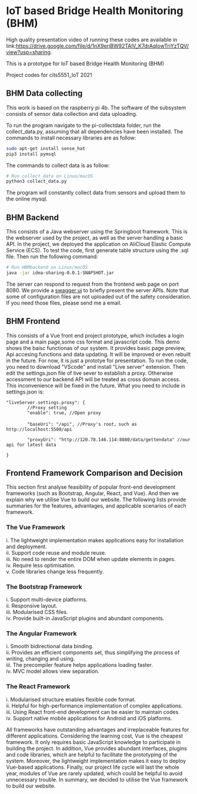 # IoT based Bridge Health Monitoring (BHM)

High quality presentation video of running these codes are available in link:https://drive.google.com/file/d/1nX9erjBW92TAlV_K7drAqIowTriYzTQV/view?usp=sharing.

This is a prototype for IoT based Bridge Health Monitoring (BHM)

Project codes for cits5551_IoT 2021

## BHM Data collecting
This work is based on the raspberry pi 4b. The software of the subsystem consists of sensor data collection and data uploading.

To run the program navigate to the pi-collectdata folder, run the collect_data.py, assuming that all dependencies have been installed. The commands to install necessary libraries are as follow:

```bash
sudo apt-get install sense_hat
pip3 install pymsql
```
The commands to collect data is as follow:
```bash
# Run collect_data on Linux/macOS
python3 collect_data.py
```
The program will constantly collect data from sensors and upload them to the online mysql.

## BHM Backend
This consists of a Java webserver using the Springboot  framework. This is the webserver used by the project, as well as the server handling a basic API. In the project, we deployed the application on AliCloud Elastic Compute Service (ECS).
To test the code, first generate table structure using the .sql file. Then run the following command:
```bash
# Run HBMbackend on Linux/macOS
java -jar idea-sharing-0.0.1-SNAPSHOT.jar
```
The server can respond to request from the frontend web page on port 8080. We provide a [swagger ui](http://120.78.146.114:8080/swagger-ui.html#) to briefly present the server APIs. Note that some of configuration files are not uploaded out of the safety consideration. If you need those files, please send me a email.

## BHM Frontend
This consists of a Vue front end project prototype, which includes a login page and a main page,some css format and javascript code. This demo shows the baisc functionas of our system. It provides basic page preview, Api accesing functions and data updating. It will be improved or even rebuilt in the future. For now, it is just a prototye for presentation.
To run the code, you need to download "VScode" and install "Live server" extension. Then edit the settings.json file of live sever to establish a proxy. Otherwise accessment to our backend API will be treated as cross domain access. This inconvenience will be fixed in the future.
What you need to include in settings.json is:

```
"liveServer.settings.proxy": {  
        //Proxy setting
        "enable": true, //Open proxy

        "baseUri": "/api", //Proxy's root，such as http://localhost:5500/api

        "proxyUri": "http://120.78.146.114:8080/data/gettendata" //our api for latest data

}
```
## Frontend Framework Comparison and Decision
This section first analyse feasibility of popular front-end development frameworks (such as Bootstrap, Angular, React, and Vue). And then we explain why we utilise Vue to build our website. The following lists provide summaries for the features, advantages, and applicable scenarios of each framework.

### The Vue Framework
i.   The lightweight implementation makes applications easy for installation and deployment.  
ii.  Support code reuse and module reuse.  
iii. No need to render the entire DOM when update elements in pages.  
iv.  Require less optimisation.  
v.   Code libraries change less frequently.  

### The Bootstrap Framework
i.   Support multi-device platforms.  
ii.  Responsive layout.  
iii. Modularised CSS files.  
iv.  Provide built-in JavaScript plugins and abundant components.  

### The Angular Framework
i.   Smooth bidirectional data binding.  
ii.  Provides an efficient components set, thus simplifying the process of writing, changing and using.  
iii. The precompiler feature helps applications loading faster.  
iv.  MVC model allows view separation.  

### The React Framework
i.   Modularised structure enables flexible code format.  
ii.  Helpful for high-performance implementation of complex applications.  
iii. Using React front-end development can be easier to maintain codes.  
iv.  Support native mobile applications for Android and iOS platforms.  

All frameworks have outstanding advantages and irreplaceable features for different applications. Considering the learning cost, Vue is the cheapest framework. It only requires basic JavaScript knowledge to participate in building the project. In addition, Vue provides abundant interfaces, plugins and code libraries, which are helpful to facilitate the prototyping of the system. Moreover, the lightweight implementation makes it easy to deploy Vue-based applications. Finally, our project life cycle will last the whole year, modules of Vue are rarely updated, which could be helpful to avoid unnecessary trouble. In summary, we decided to utilise the Vue framework to build our website.
